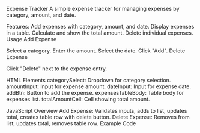 Expense Tracker
A simple expense tracker for managing expenses by category, amount, and date.

Features:
Add expenses with category, amount, and date.
Display expenses in a table.
Calculate and show the total amount.
Delete individual expenses.
Usage
Add Expense

Select a category.
Enter the amount.
Select the date.
Click "Add".
Delete Expense

Click "Delete" next to the expense entry.

HTML Elements
categorySelect: Dropdown for category selection.
amountInput: Input for expense amount.
dateInput: Input for expense date.
addBtn: Button to add the expense.
expensesTableBody: Table body for expenses list.
totalAmountCell: Cell showing total amount.

JavaScript Overview
Add Expense: Validates inputs, adds to list, updates total, creates table row with delete button.
Delete Expense: Removes from list, updates total, removes table row.
Example Code
